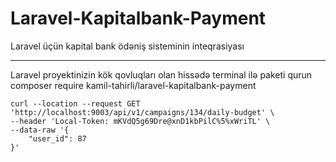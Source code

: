 # Laravel-Kapitalbank-Payment
Laravel üçün kapital bank ödəniş sisteminin inteqrasiyası

***
Laravel proyektinizin kök qovluqları olan hissədə terminal ilə paketi qurun
composer require kamil-tahirli/laravel-kapitalbank-payment

```
curl --location --request GET 'http://localhost:9003/api/v1/campaigns/134/daily-budget' \
--header 'Local-Token: mKVdQ5g69Dre@xnD1kbPilC%5%xWriTL' \
--data-raw '{
    "user_id": 87
}'
